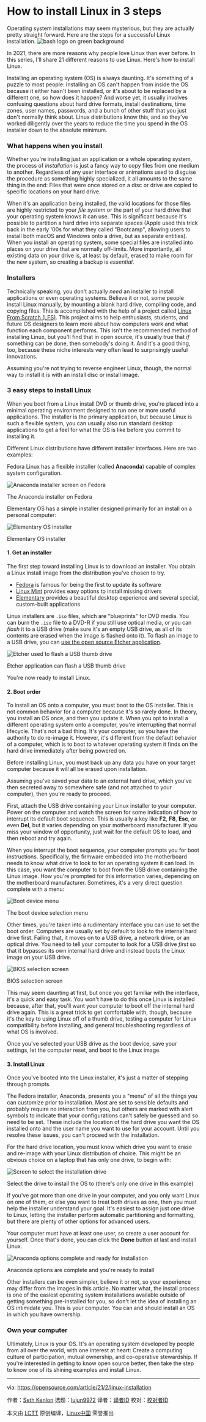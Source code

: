[#]: collector: (lujun9972)
[#]: translator: (wxy)
[#]: reviewer: ( )
[#]: publisher: ( )
[#]: url: ( )
[#]: subject: (How to install Linux in 3 steps)
[#]: via: (https://opensource.com/article/21/2/linux-installation)
[#]: author: (Seth Kenlon https://opensource.com/users/seth)

How to install Linux in 3 steps
======
Operating system installations may seem mysterious, but they are
actually pretty straight forward. Here are the steps for a successful
Linux installation.
![bash logo on green background][1]

In 2021, there are more reasons why people love Linux than ever before. In this series, I'll share 21 different reasons to use Linux. Here's how to install Linux. 

Installing an operating system (OS) is always daunting. It's something of a puzzle to most people: Installing an OS can't happen from inside the OS because it either hasn't been installed, or it's about to be replaced by a different one, so how does it happen? And worse yet, it usually involves confusing questions about hard drive formats, install destinations, time zones, user names, passwords, and a bunch of other stuff that you just don't normally think about. Linux distributions know this, and so they've worked diligently over the years to reduce the time you spend in the OS installer down to the absolute minimum.

### What happens when you install

Whether you're installing just an application or a whole operating system, the process of _installation_ is just a fancy way to copy files from one medium to another. Regardless of any user interface or animations used to disguise the procedure as something highly specialized, it all amounts to the same thing in the end: Files that were once stored on a disc or drive are copied to specific locations on your hard drive.

When it's an application being installed, the valid locations for those files are highly restricted to your _file system_ or the part of your hard drive that your operating system knows it can use. This is significant because it's possible to partition a hard drive into separate spaces (Apple used this trick back in the early '00s for what they called "Bootcamp", allowing users to install both macOS and Windows onto a drive, but as separate entities). When you install an operating system, some special files are installed into places on your drive that are normally off-limits. More importantly, all existing data on your drive is, at least by default, erased to make room for the new system, so creating a backup is _essential_.

### Installers

Technically speaking, you don't actually _need_ an installer to install applications or even operating systems. Believe it or not, some people install Linux manually, by mounting a blank hard drive, compiling code, and copying files. This is accomplished with the help of a project called [Linux From Scratch (LFS)][2]. This project aims to help enthusiasts, students, and future OS designers to learn more about how computers work and what function each component performs. This isn't the recommended method of installing Linux, but you'll find that in open source, it's usually true that _if_ something can be done, then somebody's doing it. And it's a good thing, too, because these niche interests very often lead to surprisingly useful innovations.

Assuming you're not trying to reverse engineer Linux, though, the normal way to install it is with an install disc or install image.

### 3 easy steps to install Linux

When you boot from a Linux install DVD or thumb drive, you're placed into a minimal operating environment designed to run one or more useful applications. The installer is the primary application, but because Linux is such a flexible system, you can usually also run standard desktop applications to get a feel for what the OS is like before you commit to installing it.

Different Linux distributions have different installer interfaces. Here are two examples:

Fedora Linux has a flexible installer (called **Anaconda**) capable of complex system configuration.

![Anaconda installer screen on Fedora][3]

The Anaconda installer on Fedora

Elementary OS has a simple installer designed primarily for an install on a personal computer:

![Elementary OS installer][4]

Elementary OS installer

#### 1\. Get an installer

The first step toward installing Linux is to download an installer. You obtain a Linux install image from the distribution you've chosen to try.

  * [Fedora][5] is famous for being the first to update its software
  * [Linux Mint][6] provides easy options to install missing drivers
  * [Elementary][7] provides a beautiful desktop experience and several special, custom-built applications



Linux installers are `.iso` files, which are "blueprints" for DVD media. You can burn the `.iso` file to a DVD-R if you still use optical media, or you can _flash_ it to a USB drive (make sure it's an empty USB drive, as all of its contents are erased when the image is flashed onto it). To flash an image to a USB drive, you can [use the open source Etcher application][8].

![Etcher used to flash a USB thumb drive][9]

Etcher application can flash a USB thumb drive

You're now ready to install Linux.

#### 2\. Boot order

To install an OS onto a computer, you must boot to the OS installer. This is not common behavior for a computer because it's so rarely done. In theory, you install an OS once, and then you update it. When you opt to install a different operating system onto a computer, you're interrupting that normal lifecycle. That's not a bad thing. It's your computer, so you have the authority to do re-image it. However, it's different from the default behavior of a computer, which is to boot to whatever operating system it finds on the hard drive immediately after being powered on.

Before installing Linux, you must back up any data you have on your target computer because it will all be erased upon installation.

Assuming you've saved your data to an external hard drive, which you've then secreted away to somewhere safe (and not attached to your computer), then you're ready to proceed.

First, attach the USB drive containing your Linux installer to your computer. Power on the computer and watch the screen for some indication of how to interrupt its default boot sequence. This is usually a key like **F2**, **F8**, **Esc**, or even **Del**, but it varies depending on your motherboard manufacturer. If you miss your window of opportunity, just wait for the default OS to load, and then reboot and try again.

When you interrupt the boot sequence, your computer prompts you for boot instructions. Specifically, the firmware embedded into the motherboard needs to know what drive to look to for an operating system it can load. In this case, you want the computer to boot from the USB drive containing the Linux image. How you're prompted for this information varies, depending on the motherboard manufacturer. Sometimes, it's a very direct question complete with a menu:

![Boot device menu][10]

The boot device selection menu

Other times, you're taken into a rudimentary interface you can use to set the boot order. Computers are usually set by default to look to the internal hard drive first. Failing that, it moves on to a USB drive, a network drive, or an optical drive. You need to tell your computer to look for a USB drive _first_ so that it bypasses its own internal hard drive and instead boots the Linux image on your USB drive.

![BIOS selection screen][11]

BIOS selection screen

This may seem daunting at first, but once you get familiar with the interface, it's a quick and easy task. You won't have to do this once Linux is installed because, after that, you'll want your computer to boot off the internal hard drive again. This is a great trick to get comfortable with, though, because it's the key to using Linux off of a thumb drive, testing a computer for Linux compatibility before installing, and general troubleshooting regardless of what OS is involved.

Once you've selected your USB drive as the boot device, save your settings, let the computer reset, and boot to the Linux image.

#### 3\. Install Linux

Once you've booted into the Linux installer, it's just a matter of stepping through prompts.

The Fedora installer, Anaconda, presents you a "menu" of all the things you can customize prior to installation. Most are set to sensible defaults and probably require no interaction from you, but others are marked with alert symbols to indicate that your configurations can't safely be guessed and so need to be set. These include the location of the hard drive you want the OS installed onto and the user name you want to use for your account. Until you resolve these issues, you can't proceed with the installation.

For the hard drive location, you must know which drive you want to erase and re-image with your Linux distribution of choice. This might be an obvious choice on a laptop that has only one drive, to begin with:

![Screen to select the installation drive][12]

Select the drive to install the OS to (there's only one drive in this example)

If you've got more than one drive in your computer, and you only want Linux on one of them, or else you want to treat both drives as one, then you must help the installer understand your goal. It's easiest to assign just one drive to Linux, letting the installer perform automatic partitioning and formatting, but there are plenty of other options for advanced users.

Your computer must have at least one user, so create a user account for yourself. Once that's done, you can click the **Done** button at last and install Linux.

![Anaconda options complete and ready for installation][13]

Anaconda options are complete and you're ready to install

Other installers can be even simpler, believe it or not, so your experience may differ from the images in this article. No matter what, the install process is one of the easiest operating system installations available outside of getting something pre-installed for you, so don't let the idea of installing an OS intimidate you. This is your computer. You can and should install an OS in which you have ownership.

### Own your computer

Ultimately, Linux is your OS. It's an operating system developed by people from all over the world, with one interest at heart: Create a computing culture of participation, mutual ownership, and co-operative stewardship. If you're interested in getting to know open source better, then take the step to know one of its shining examples and install Linux.

--------------------------------------------------------------------------------

via: https://opensource.com/article/21/2/linux-installation

作者：[Seth Kenlon][a]
选题：[lujun9972][b]
译者：[译者ID](https://github.com/译者ID)
校对：[校对者ID](https://github.com/校对者ID)

本文由 [LCTT](https://github.com/LCTT/TranslateProject) 原创编译，[Linux中国](https://linux.cn/) 荣誉推出

[a]: https://opensource.com/users/seth
[b]: https://github.com/lujun9972
[1]: https://opensource.com/sites/default/files/styles/image-full-size/public/lead-images/bash_command_line.png?itok=k4z94W2U (bash logo on green background)
[2]: http://www.linuxfromscratch.org
[3]: https://opensource.com/sites/default/files/anaconda-installer.png
[4]: https://opensource.com/sites/default/files/elementary-installer.png
[5]: http://getfedora.org
[6]: http://linuxmint.com
[7]: http://elementary.io
[8]: https://opensource.com/article/18/7/getting-started-etcherio
[9]: https://opensource.com/sites/default/files/etcher_0.png
[10]: https://opensource.com/sites/default/files/boot-menu.jpg
[11]: https://opensource.com/sites/default/files/bios_1.jpg
[12]: https://opensource.com/sites/default/files/install-harddrive-chooser.png
[13]: https://opensource.com/sites/default/files/anaconda-done.png
